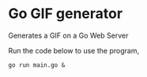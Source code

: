 # Go GIF generator

Generates a GIF on a Go Web Server

Run the code below to use the program,
```
go run main.go &
```
